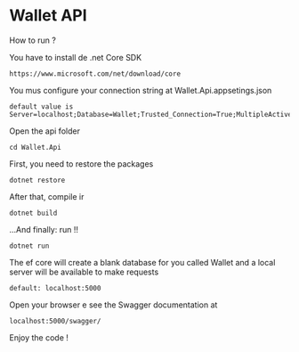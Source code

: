 # Wallet API

How to run ?

You have to install de .net Core SDK

~~~~
https://www.microsoft.com/net/download/core
~~~~

You mus configure your connection string at Wallet.Api.appsetings.json

~~~~
default value is Server=localhost;Database=Wallet;Trusted_Connection=True;MultipleActiveResultSets=true
~~~~

Open the api folder

~~~
cd Wallet.Api
~~~~

First, you need to restore the packages

~~~~
dotnet restore
~~~~

After that, compile ir

~~~~
dotnet build
~~~~

...And finally: run !!

~~~~
dotnet run
~~~~

The ef core will create a blank database for you called Wallet and a local server will be available to make requests

~~~~
default: localhost:5000
~~~~

Open your browser e see the Swagger documentation at

~~~
localhost:5000/swagger/
~~~~

Enjoy the code !